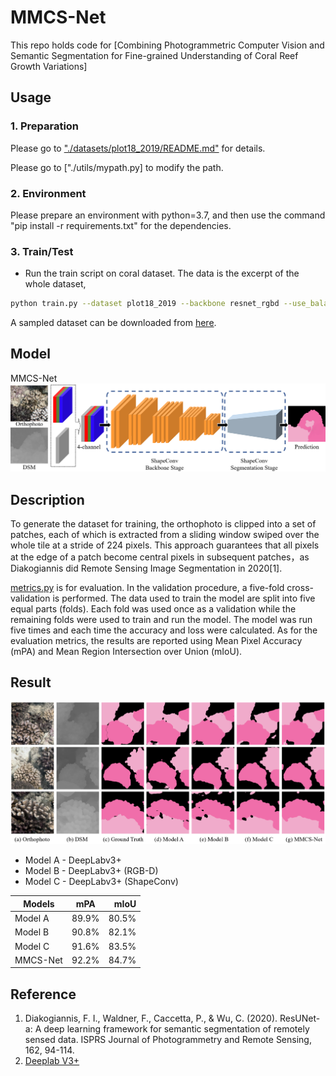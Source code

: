 # MMCS-Net
This repo holds code for [Combining Photogrammetric Computer Vision and Semantic Segmentation for Fine-grained Understanding of Coral Reef Growth Variations]

## Usage

### 1. Preparation

Please go to ["./datasets/plot18_2019/README.md"](./dataset/plot18_2019/README.md) for details.

Please go to ["./utils/mypath.py] to modify the path.

### 2. Environment

Please prepare an environment with python=3.7, and then use the command "pip install -r requirements.txt" for the dependencies.

### 3. Train/Test
- Run the train script on coral dataset. The data is the excerpt of the whole dataset, 

```bash
python train.py --dataset plot18_2019 --backbone resnet_rgbd --use_balanced_weights --kfoldval True
```

A sampled dataset can be downloaded from [here](https://drive.google.com/file/d/1T6cV43Uo5k5UbqJegOfwvHL-3MM0VEE8/view?usp=sharing).

## Model
MMCS-Net
![avatar](./img/img2.png)

## Description
To generate the dataset for training, the orthophoto is clipped into a set of patches, each of which is extracted from a sliding window swiped over the whole tile at a stride of 224 pixels. This approach guarantees that all pixels at the edge of a patch become central pixels in subsequent patches，as Diakogiannis did Remote Sensing Image Segmentation  in 2020[1]. 

[metrics.py](./utils/metrics.py) is for evaluation. In the validation procedure, a five-fold cross-validation is performed. The data used to train the model are split into five equal parts (folds). Each fold was used once as a validation while the remaining folds were used to train and run the model. The model was run five times and each time the accuracy and loss were calculated. As for the evaluation metrics, the results are reported using Mean Pixel Accuracy (mPA) and Mean Region Intersection over Union (mIoU).


## Result
![avatar](./img/img1.png)
* Model A - DeepLabv3+
* Model B - DeepLabv3+ (RGB-D)
* Model C - DeepLabv3+ (ShapeConv)

| Models   |      mPA      |  mIoU |
|----------|:-------------:|------:|
| Model A |  89.9% | 80.5% |
| Model B |    90.8%   |  82.1% |
| Model C | 91.6% |  83.5% |
| MMCS-Net | 92.2% |  84.7% |

## Reference
1. Diakogiannis, F. I., Waldner, F., Caccetta, P., & Wu, C. (2020). ResUNet-a: A deep learning framework for semantic segmentation of remotely sensed data. ISPRS Journal of Photogrammetry and Remote Sensing, 162, 94-114.
1. [Deeplab V3+](https://github.com/jfzhang95/pytorch-deeplab-xception)
